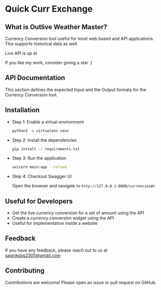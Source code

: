 # Quick Curr Exchange

## What is Outlive Weather Master?

Currency Conversion tool useful for most web based and API applications. This supports historical data as well.

Live API is up at []()

If you like my work, consider giving a star :)

## API Documentation

This section defines the expected Input and the Output formats for the Currency Conversion tool.

## Installation

- Step 1: Enable a virtual environment

    ```bash
    python3 -m virtualenv venv
    ```

- Step 2: Install the dependencies

    ```bash
    pip install -r requirements.txt
    ```

- Step 3: Run the application

    ```bash
    uvicorn main:app --reload
    ```

- Step 4: Checkout Swagger UI

    Open the browser and navigate to `http://127.0.0.1:8000/currencies#/`

## Useful for Developers

- Get the live currency conversion for a set of amount using the API
- Create a currency conversion widget using the API
- Useful for implementation inside a website

## Feedback

If you have any feedback, please reach out to us at sagnikdas2305@gmail.com

## Contributing

Contributions are welcome! Please open an issue or pull request on GitHub.